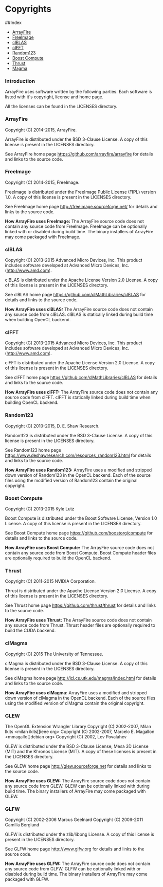 Copyrights
==========================================
##Index
* [ArrayFire](#arrayfire)
* [FreeImage](#freeimage)
* [clBLAS](#clblas)
* [clFFT](#clfft)
* [Random123](#random123)
* [Boost Compute](#boost-compute)
* [Thrust](#thrust)
* [Magma](#magma)

### Introduction
ArrayFire uses software written by the following parties. Each software is listed with it's copyright, license and home page.

All the licenses can be found in the LICENSES directory.

### ArrayFire
Copyright (C) 2014-2015, ArrayFire.

ArrayFire is distributed under the BSD 3-Clause License. A copy of this license is present in the LICENSES directory.

See ArrayFire home page https://github.com/arrayfire/arrayfire for details and links to the source code.

### FreeImage
Copyright (C) 2014-2015, FreeImage.

FreeImage is distributed under the FreeImage Public License (FIPL) version 1.0. A copy of this license is present in the LICENSES directory.

See FreeImage home page http://freeimage.sourceforge.net/ for details and links to the source code.

**How ArrayFire uses FreeImage:** The ArrayFire source code does not contain any source code from FreeImage. FreeImage can be optionally linked with or disabled during build time. The binary installers of ArrayFire may come packaged with FreeImage.

### clBLAS
Copyright (C) 2013-2015 Advanced Micro Devices, Inc.
This product includes software developed at Advanced Micro Devices, Inc. (http://www.amd.com).

clBLAS is distributed under the Apache License Version 2.0 License. A copy of this license is present in the LICENSES directory.

See clBLAS home page https://github.com/clMathLibraries/clBLAS for details and links to the source code.

**How ArrayFire uses clBLAS:** The ArrayFire source code does not contain any source code from clBLAS. clBLAS is statically linked during build time when building OpenCL backend.

### clFFT
Copyright (C) 2013-2015 Advanced Micro Devices, Inc.
This product includes software developed at Advanced Micro Devices, Inc. (http://www.amd.com).

clFFT is distributed under the Apache License Version 2.0 License. A copy of this license is present in the LICENSES directory.

See clFFT home page https://github.com/clMathLibraries/clBLAS for details and links to the source code.

**How ArrayFire uses clFFT:** The ArrayFire source code does not contain any source code from clFFT. clFFT is statically linked during build time when building OpenCL backend.

### Random123
Copyright (C) 2010-2015, D. E. Shaw Research.

Random123 is distributed under the BSD 3-Clause License. A copy of this license is present in the LICENSES directory.

See Random123 home page https://www.deshawresearch.com/resources_random123.html for details and links to the source code.

**How ArrayFire uses Random123:** ArrayFire uses a modified and stripped down version of Random123 in the OpenCL backend. Each of the source files using the modified version of Random123 contain the original copyright.

### Boost Compute
Copyright (C) 2013-2015 Kyle Lutz

Boost Compute is distributed under the Boost Software License, Version 1.0 License. A copy of this license is present in the LICENSES directory.

See Boost Compute home page https://github.com/boostorg/compute for details and links to the source code.

**How ArrayFire uses Boost Compute:** The ArrayFire source code does not contain any source code from Boost Compute. Boost Compute header files are optionally required to build the OpenCL backend.

### Thrust
Copyright (C) 2011-2015 NVIDIA Corporation.

Thrust is distributed under the Apache License Version 2.0 License. A copy of this license is present in the LICENSES directory.

See Thrust home page https://github.com/thrust/thrust for details and links to the source code.

**How ArrayFire uses Thrust:** The ArrayFire source code does not contain any source code from Thrust. Thrust header files are optionally required to build the CUDA backend.

### clMagma
Copyright (C) 2015 The University of Tennessee.

clMagma is distributed under the BSD 3-Clause License. A copy of this license is present in the LICENSES directory.

See clMagma home page http://icl.cs.utk.edu/magma/index.html for details and links to the source code.

**How ArrayFire uses clMagma:** ArrayFire uses a modified and stripped down version of clMagma in the OpenCL backend. Each of the source files using the modified version of clMagma contain the original copyright.

### GLEW
The OpenGL Extension Wrangler Library
Copyright (C) 2002-2007, Milan Ikits <milan ikits[]ieee org>
Copyright (C) 2002-2007, Marcelo E. Magallon <mmagallo[]debian org>
Copyright (C) 2002, Lev Povalahev

GLEW is distributed under the BSD 3-Clause License, Mesa 3D License (MIT) and the Khronos License (MIT).
A copy of these licenses is present in the LICENSES directory.

See GLEW home page http://glew.sourceforge.net for details and links to the source code.

**How ArrayFire uses GLEW:** The ArrayFire source code does not contain any source code from GLEW. GLEW can be optionally linked with during build time. The binary installers of ArrayFire may come packaged with GLEW.

### GLFW
Copyright (C) 2002-2006 Marcus Geelnard
Copyright (C) 2006-2011 Camilla Berglund

GLFW is distributed under the zlib/libpng License. A copy of this license is present in the LICENSES directory.

See GLFW home page http://www.glfw.org for details and links to the source code.

**How ArrayFire uses GLFW:** The ArrayFire source code does not contain any source code from GLFW. GLFW can be optionally linked with or disabled during build time. The binary installers of ArrayFire may come packaged with GLFW.
